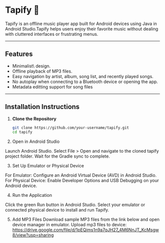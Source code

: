 # Tapify 🎵  
Tapify is an offline music player app built for Android devices using Java in Android Studio.Tapify helps users enjoy their favorite music without dealing with cluttered interfaces or frustrating menus.  

---

## Features  
- Minimalist\ design.  
- Offline playback of MP3 files.  
- Easy navigation by artist, album, song list, and recently played songs.  
- No autoplay when connecting to a Bluetooth device or opening the app.
- Metadata editting support for song files

---

## Installation Instructions  

1. **Clone the Repository**  
   ```bash  
   git clone https://github.com/your-username/tapify.git  
   cd tapify  
2. Open in Android Studio

Launch Android Studio.
Select File > Open and navigate to the cloned tapify project folder.
Wait for the Gradle sync to complete.

3. Set Up Emulator or Physical Device

For Emulator: Configure an Android Virtual Device (AVD) in Android Studio.
For Physical Device: Enable Developer Options and USB Debugging on your Android device.

4. Run the Application

Click the green Run button in Android Studio.
Select your emulator or connected physical device to install and run Tapify.

5. Add MP3 Files
Download sample MP3 files from the link below and open device manager in emulator. Upload mp3 files to device:
https://drive.google.com/file/d/1pEQims1n9a7qJH27_4M6NnJT_KcMsgw8/view?usp=sharing

